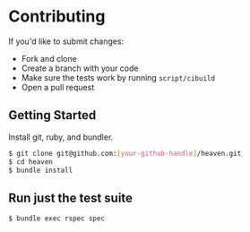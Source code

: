 # Contributing

If you'd like to submit changes:

* Fork and clone
* Create a branch with your code
* Make sure the tests work by running `script/cibuild`
* Open a pull request

## Getting Started

Install git, ruby, and bundler.

```bash
$ git clone git@github.com:[your-github-handle]/heaven.git
$ cd heaven
$ bundle install
```

## Run just the test suite

```bash
$ bundle exec rspec spec
```
